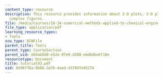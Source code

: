 ```yaml
---
content_type: resource
description: This resource provides information about 2-D plots, 3-D plots, and making
  complex figures.
file: /media/courses/10-34-numerical-methods-applied-to-chemical-engineering-fall-2005/0e96f76a0b862e764aedd3794fe45274_tutorial03.pdf
file_type: application/pdf
learning_resource_types:
- Tools
ocw_type: OCWFile
parent_title: Tools
parent_type: CourseSection
parent_uid: e04ab8d0-e52e-07e9-d308-ebd6dbe6f10e
resourcetype: Document
title: tutorial03.pdf
uid: 0e96f76a-0b86-2e76-4aed-d3794fe45274
---
```

